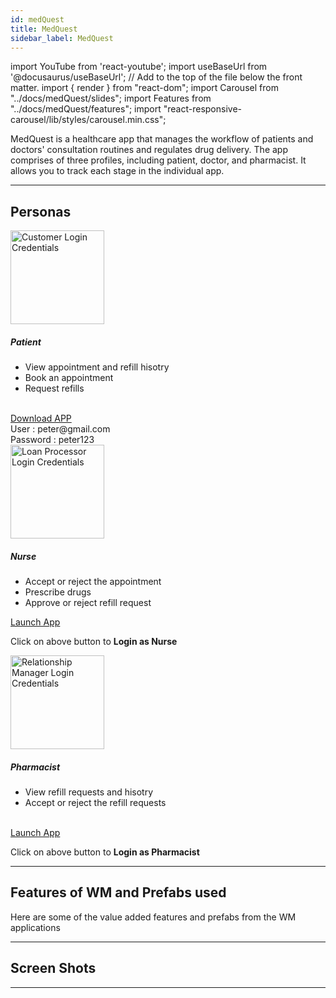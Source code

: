 ```yaml
---
id: medQuest
title: MedQuest
sidebar_label: MedQuest
---
```


import YouTube from 'react-youtube';
import useBaseUrl from '@docusaurus/useBaseUrl'; // Add to the top of the file below the front matter.
import { render } from "react-dom";
import Carousel from "../docs/medQuest/slides";
import Features from "../docs/medQuest/features";
import "react-responsive-carousel/lib/styles/carousel.min.css";


<!-- ## Introduction -->

MedQuest is a healthcare app that manages the workflow of patients and doctors' consultation routines and regulates drug delivery. The app comprises of three profiles, including patient, doctor, and pharmacist. It allows you to track each stage in the individual app. 


---

## Personas

<section>
  <div className="container">
    <div className="row">
      <div className="col card text--center margin--sm padding--none">
        <div className="card__body">
          <img alt="Customer Login Credentials" src={useBaseUrl('img/medQuest/patient.png')} height="150px"/>
          <h5 className="margin-bottom--xs">Patient</h5>
          <p className="card-body-descp">
            <ul className="text--left">
              <li>View appointment and refill hisotry</li>
              <li>Book an appointment</li>
              <li>Request refills</li>
              <br/>
            </ul>
          </p>
          <a href={useBaseUrl('img/medQuest/medQuest.apk')} download className="button button--primary button--outline margin-bottom--md">Download APP</a>
          <div className="row">
            <div className="col padding-horiz--xs">
              User : <span className="text--semibold">peter@gmail.com</span>
            </div>
          </div>
          <div className="row">
            <div className="col padding-horiz--xs">
              Password : <span className="text--semibold">peter123</span>
            </div>
          </div>
        </div>
      </div>
      <div className="col card text--center margin--sm padding--none">
        <div className="card__body"> 
          <img alt="Loan Processor Login Credentials" src={useBaseUrl('img/medQuest/nurse.png')} height="150px"/>
          <h5 className="margin-bottom--xs">Nurse</h5>
          <p className="card-body-descp">
            <ul className="text--left">
              <li>Accept or reject the appointment </li>
              <li>Prescribe drugs</li>
              <li>Approve or reject refill request</li>
            </ul>
          </p>
          <a href="http://pk6b8wcp6vj9.cloud.wavemakeronline.com/Medical/#/PatientDashboard" target="_blank" className="button button--primary button--outline margin-bottom--md">Launch App</a>
          <p>Click on above button to <b>Login as Nurse</b></p>
        </div>
      </div>
      <div className="col card text--center margin--sm padding--none">
        <div className="card__body">
          <img alt="Relationship Manager Login Credentials" src={useBaseUrl('img/medQuest/pharmacist.png')} height="150px"/>
          <h5 className="margin-bottom--xs">Pharmacist</h5>
          <p className="card-body-descp">
            <ul className="text--left">
              <li>View refill requests and hisotry</li>
              <li className="margin-bottom--xs">Accept or reject the refill requests </li>
              <br/>
            </ul>
          </p>
            <a href="http://pk6b8wcp6vj9.cloud.wavemakeronline.com/Medical/#/pharma_refill_requests" target="_blank" className="button button--primary button--outline margin-bottom--md">Launch App</a>
          <p>Click on above button to <b>Login as Pharmacist</b></p>
        </div>
      </div>
    </div>
  </div>
</section>

---


## Features of WM and Prefabs used

Here are some of the value added features and prefabs from the WM applications

<Features />

---


## Screen Shots

<Carousel />


---
<!-- 

## Videos

<YouTube videoId="Fhie1OW8SOY" /> -->



<!-- ## User Flow of App

![alt text](/img/medQuest/workflow.svg 'User Flow of MedQuest App') 


--- -->